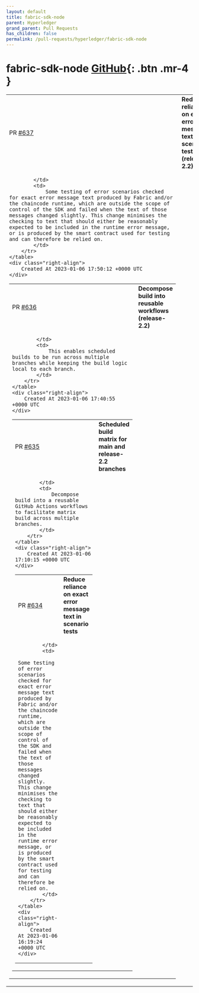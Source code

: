 ```yaml
---
layout: default
title: fabric-sdk-node
parent: Hyperledger
grand_parent: Pull Requests
has_children: false
permalink: /pull-requests/hyperledger/fabric-sdk-node
---
```


# fabric-sdk-node <span class="fs-3 right-align">[GitHub](https://github.com/hyperledger/fabric-sdk-node){: .btn .mr-4 }</span>


<div>
    <table>
        <tr>
            <td>
                PR <a href="https://github.com/hyperledger/fabric-sdk-node/pull/637" class=".btn">#637</a>
            </td>
            <td>
                <b>
                    Reduce reliance on exact error message text in scenario tests (release-2.2)
                </b>
            </td>
        </tr>
        <tr>
            <td>
                
            </td>
            <td>
                Some testing of error scenarios checked for exact error message text produced by Fabric and/or the chaincode runtime, which are outside the scope of control of the SDK and failed when the text of those messages changed slightly. This change minimises the checking to text that should either be reasonably expected to be included in the runtime error message, or is produced by the smart contract used for testing and can therefore be relied on.
            </td>
        </tr>
    </table>
    <div class="right-align">
        Created At 2023-01-06 17:50:12 +0000 UTC
    </div>
</div>

<div>
    <table>
        <tr>
            <td>
                PR <a href="https://github.com/hyperledger/fabric-sdk-node/pull/636" class=".btn">#636</a>
            </td>
            <td>
                <b>
                    Decompose build into reusable workflows (release-2.2)
                </b>
            </td>
        </tr>
        <tr>
            <td>
                
            </td>
            <td>
                This enables scheduled builds to be run across multiple branches while keeping the build logic local to each branch.
            </td>
        </tr>
    </table>
    <div class="right-align">
        Created At 2023-01-06 17:40:55 +0000 UTC
    </div>
</div>

<div>
    <table>
        <tr>
            <td>
                PR <a href="https://github.com/hyperledger/fabric-sdk-node/pull/635" class=".btn">#635</a>
            </td>
            <td>
                <b>
                    Scheduled build matrix for main and release-2.2 branches
                </b>
            </td>
        </tr>
        <tr>
            <td>
                
            </td>
            <td>
                Decompose build into a reusable GitHub Actions workflows to facilitate matrix build across multiple branches.
            </td>
        </tr>
    </table>
    <div class="right-align">
        Created At 2023-01-06 17:10:15 +0000 UTC
    </div>
</div>

<div>
    <table>
        <tr>
            <td>
                PR <a href="https://github.com/hyperledger/fabric-sdk-node/pull/634" class=".btn">#634</a>
            </td>
            <td>
                <b>
                    Reduce reliance on exact error message text in scenario tests
                </b>
            </td>
        </tr>
        <tr>
            <td>
                
            </td>
            <td>
                Some testing of error scenarios checked for exact error message text produced by Fabric and/or the chaincode runtime, which are outside the scope of control of the SDK and failed when the text of those messages changed slightly. This change minimises the checking to text that should either be reasonably expected to be included in the runtime error message, or is produced by the smart contract used for testing and can therefore be relied on.
            </td>
        </tr>
    </table>
    <div class="right-align">
        Created At 2023-01-06 16:19:24 +0000 UTC
    </div>
</div>

